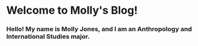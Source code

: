 # Welcome to Molly's Blog!

### Hello! My name is Molly Jones, and I am an Anthropology and International Studies major.
